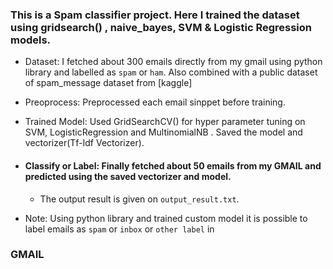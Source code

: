### This is a Spam classifier project. Here I trained the dataset using gridsearch() , naive_bayes, SVM & Logistic Regression models.

*  Dataset: I fetched about 300 emails directly from my gmail using python library and labelled as `spam` or   `ham`. Also combined with a public dataset of spam_message dataset from [kaggle]

*  Preoprocess: Preprocessed each email sinppet before training.
*  Trained Model: Used GridSearchCV() for hyper parameter tuning on SVM, LogisticRegression and MultinomialNB  . Saved the model and vectorizer(Tf-Idf Vectorizer).
*  #### Classify or Label: Finally fetched about 50 emails from my GMAIL and predicted using the saved vectorizer and  model.
    *  The output result is given on `output_result.txt`.


*   Note: Using python library and trained custom model it is possible to label emails as `spam` or `inbox` or `other label`  in
  ### GMAIL
